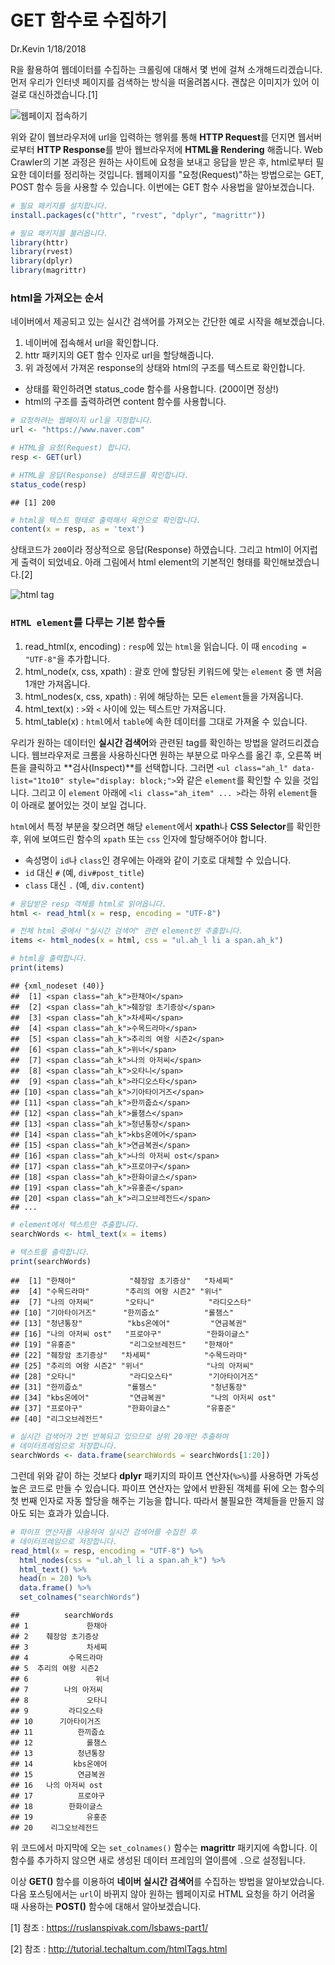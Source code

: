 GET 함수로 수집하기
================
Dr.Kevin
1/18/2018

R을 활용하여 웹데이터를 수집하는 크롤링에 대해서 몇 번에 걸쳐 소개해드리겠습니다. 먼저 우리가 인터넷 페이지를 검색하는 방식을 떠올려봅시다. 괜찮은 이미지가 있어 이걸로 대신하겠습니다.[1]

![웹페이지 접속하기](https://ruslanspivak.com/lsbaws-part1/LSBAWS_HTTP_request_response.png)

위와 같이 웹브라우저에 url을 입력하는 행위를 통해 **HTTP Request**를 던지면 웹서버로부터 **HTTP Response**를 받아 웹브라우저에 **HTML을 Rendering** 해줍니다. Web Crawler의 기본 과정은 원하는 사이트에 요청을 보내고 응답을 받은 후, html로부터 필요한 데이터를 정리하는 것입니다. 웹페이지를 "요청(Request)"하는 방법으로는 GET, POST 함수 등을 사용할 수 있습니다. 이번에는 GET 함수 사용법을 알아보겠습니다.

``` r
# 필요 패키지를 설치합니다.
install.packages(c("httr", "rvest", "dplyr", "magrittr"))
```

``` r
# 필요 패키지를 불러옵니다.
library(httr)
library(rvest)
library(dplyr)
library(magrittr)
```

### html을 가져오는 순서

네이버에서 제공되고 있는 실시간 검색어를 가져오는 간단한 예로 시작을 해보겠습니다.

1.  네이버에 접속해서 url을 확인합니다.
2.  httr 패키지의 GET 함수 인자로 url을 할당해줍니다.
3.  위 과정에서 가져온 response의 상태와 html의 구조를 텍스트로 확인합니다.

-   상태를 확인하려면 status\_code 함수를 사용합니다. (200이면 정상!)
-   html의 구조를 출력하려면 content 함수를 사용합니다.

``` r
# 요청하려는 웹페이지 url을 지정합니다. 
url <- "https://www.naver.com"

# HTML을 요청(Request) 합니다.
resp <- GET(url)

# HTML을 응답(Response) 상태코드를 확인합니다.
status_code(resp)
```

    ## [1] 200

``` r
# html을 텍스트 형태로 출력해서 육안으로 확인합니다.
content(x = resp, as = 'text')
```

상태코드가 `200`이라 정상적으로 응답(Response) 하였습니다. 그리고 html이 어지럽게 출력이 되었네요. 아래 그림에서 html element의 기본적인 형태를 확인해보겠습니다.[2]

![html tag](http://tutorial.techaltum.com/images/element.png)

### `HTML element`를 다루는 기본 함수들

1.  read\_html(x, encoding) : `resp`에 있는 `html`을 읽습니다. 이 때 `encoding = "UTF-8"`을 추가합니다.
2.  html\_node(x, css, xpath) : 괄호 안에 할당된 키워드에 맞는 `element` 중 맨 처음 1개만 가져옵니다.
3.  html\_nodes(x, css, xpath) : 위에 해당하는 모든 `element`들을 가져옵니다.
4.  html\_text(x) : `>`와 `<` 사이에 있는 텍스트만 가져옵니다.
5.  html\_table(x) : `html`에서 `table`에 속한 데이터를 그대로 가져올 수 있습니다.

우리가 원하는 데이터인 **실시간 검색어**와 관련된 tag를 확인하는 방법을 알려드리겠습니다. 웹브라우저로 크롬을 사용하신다면 원하는 부분으로 마우스를 옮긴 후, 오른쪽 버튼을 클릭하고 **검사(Inspect)**를 선택합니다. 그러면 `<ul class="ah_l" data-list="1to10" style="display: block;">`와 같은 `element`를 확인할 수 있을 것입니다. 그리고 이 `element` 아래에 `<li class="ah_item" ... >`라는 하위 `element`들이 아래로 붙어있는 것이 보일 겁니다.

`html`에서 특정 부분을 찾으려면 해당 `element`에서 **xpath**나 **CSS Selector**를 확인한 후, 위에 보여드린 함수의 `xpath` 또는 `css` 인자에 할당해주어야 합니다.

-   속성명이 `id`나 `class`인 경우에는 아래와 같이 기호로 대체할 수 있습니다.
-   `id` 대신 `#` (예, `div#post_title`)
-   `class` 대신 `.` (예, `div.content`)

``` r
# 응답받은 resp 객체를 html로 읽어옵니다. 
html <- read_html(x = resp, encoding = "UTF-8")

# 전체 html 중에서 "실시간 검색어" 관련 element만 추출합니다.
items <- html_nodes(x = html, css = "ul.ah_l li a span.ah_k")

# html을 출력합니다. 
print(items)
```

    ## {xml_nodeset (40)}
    ##  [1] <span class="ah_k">한채아</span>
    ##  [2] <span class="ah_k">췌장암 초기증상</span>
    ##  [3] <span class="ah_k">차세찌</span>
    ##  [4] <span class="ah_k">수목드라마</span>
    ##  [5] <span class="ah_k">추리의 여왕 시즌2</span>
    ##  [6] <span class="ah_k">위너</span>
    ##  [7] <span class="ah_k">나의 아저씨</span>
    ##  [8] <span class="ah_k">오타니</span>
    ##  [9] <span class="ah_k">라디오스타</span>
    ## [10] <span class="ah_k">기아타이거즈</span>
    ## [11] <span class="ah_k">한끼줍쇼</span>
    ## [12] <span class="ah_k">롤챔스</span>
    ## [13] <span class="ah_k">청년통장</span>
    ## [14] <span class="ah_k">kbs온에어</span>
    ## [15] <span class="ah_k">연금복권</span>
    ## [16] <span class="ah_k">나의 아저씨 ost</span>
    ## [17] <span class="ah_k">프로야구</span>
    ## [18] <span class="ah_k">한화이글스</span>
    ## [19] <span class="ah_k">유홍준</span>
    ## [20] <span class="ah_k">리그오브레전드</span>
    ## ...

``` r
# element에서 텍스트만 추출합니다.
searchWords <- html_text(x = items)

# 텍스트를 출력합니다. 
print(searchWords)
```

    ##  [1] "한채아"            "췌장암 초기증상"   "차세찌"           
    ##  [4] "수목드라마"        "추리의 여왕 시즌2" "위너"             
    ##  [7] "나의 아저씨"       "오타니"            "라디오스타"       
    ## [10] "기아타이거즈"      "한끼줍쇼"          "롤챔스"           
    ## [13] "청년통장"          "kbs온에어"         "연금복권"         
    ## [16] "나의 아저씨 ost"   "프로야구"          "한화이글스"       
    ## [19] "유홍준"            "리그오브레전드"    "한채아"           
    ## [22] "췌장암 초기증상"   "차세찌"            "수목드라마"       
    ## [25] "추리의 여왕 시즌2" "위너"              "나의 아저씨"      
    ## [28] "오타니"            "라디오스타"        "기아타이거즈"     
    ## [31] "한끼줍쇼"          "롤챔스"            "청년통장"         
    ## [34] "kbs온에어"         "연금복권"          "나의 아저씨 ost"  
    ## [37] "프로야구"          "한화이글스"        "유홍준"           
    ## [40] "리그오브레전드"

``` r
# 실시간 검색어가 2번 반복되고 있으므로 상위 20개만 추출하여
# 데이터프레임으로 저장합니다.
searchWords <- data.frame(searchWords = searchWords[1:20])
```

그런데 위와 같이 하는 것보다 **dplyr** 패키지의 파이프 연산자(`%>%`)를 사용하면 가독성 높은 코드로 만들 수 있습니다. 파이프 연산자는 앞에서 반환된 객체를 뒤에 오는 함수의 첫 번째 인자로 자동 할당을 해주는 기능을 합니다. 따라서 불필요한 객체들을 만들지 않아도 되는 효과가 있습니다.

``` r
# 파이프 연산자를 사용하여 실시간 검색어를 수집한 후
# 데이터프레임으로 저장합니다. 
read_html(x = resp, encoding = "UTF-8") %>% 
  html_nodes(css = "ul.ah_l li a span.ah_k") %>% 
  html_text() %>% 
  head(n = 20) %>% 
  data.frame() %>% 
  set_colnames("searchWords")
```

    ##          searchWords
    ## 1             한채아
    ## 2    췌장암 초기증상
    ## 3             차세찌
    ## 4         수목드라마
    ## 5  추리의 여왕 시즌2
    ## 6               위너
    ## 7        나의 아저씨
    ## 8             오타니
    ## 9         라디오스타
    ## 10      기아타이거즈
    ## 11          한끼줍쇼
    ## 12            롤챔스
    ## 13          청년통장
    ## 14         kbs온에어
    ## 15          연금복권
    ## 16   나의 아저씨 ost
    ## 17          프로야구
    ## 18        한화이글스
    ## 19            유홍준
    ## 20    리그오브레전드

위 코드에서 마지막에 오는 `set_colnames()` 함수는 **magrittr** 패키지에 속합니다. 이 함수를 추가하지 않으면 새로 생성된 데이터 프레임의 열이름에 `.`으로 설정됩니다.

이상 **GET()** 함수를 이용하여 **네이버 실시간 검색어**를 수집하는 방법을 알아보았습니다. 다음 포스팅에서는 `url`이 바뀌지 않아 원하는 웹페이지로 HTML 요청을 하기 어려울 때 사용하는 **POST()** 함수에 대해서 알아보겠습니다.

[1] 참조 : <https://ruslanspivak.com/lsbaws-part1/>

[2] 참조 : <http://tutorial.techaltum.com/htmlTags.html>
